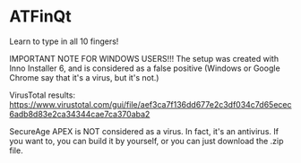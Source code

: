 # ATFinQt
Learn to type in all 10 fingers!

IMPORTANT NOTE FOR WINDOWS USERS!!!
The setup was created with Inno Installer 6, and is considered as a false positive (Windows or Google Chrome say that it's a virus, but it's not.)

VirusTotal results: https://www.virustotal.com/gui/file/aef3ca7f136dd677e2c3df034c7d65ecec6adb8d83e2ca34344cae7ca370aba2

SecureAge APEX is NOT considered as a virus. In fact, it's an antivirus.
If you want to, you can build it by yourself, or you can just download the .zip file.
